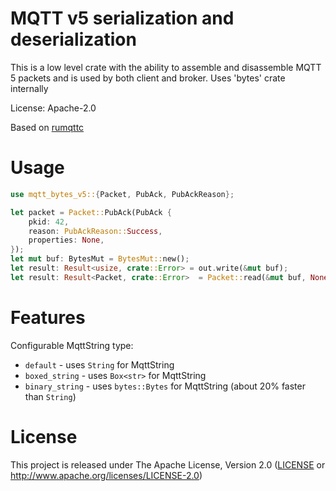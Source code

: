 
# MQTT v5 serialization and deserialization

This is a low level crate with the ability to assemble and disassemble MQTT 5 packets and is used by both client and broker. Uses 'bytes' crate internally

License: Apache-2.0

Based on [rumqttc](https://github.com/bytebeamio/rumqtt)

# Usage

```rust
use mqtt_bytes_v5::{Packet, PubAck, PubAckReason};

let packet = Packet::PubAck(PubAck {
    pkid: 42,
    reason: PubAckReason::Success,
    properties: None,
});
let mut buf: BytesMut = BytesMut::new();
let result: Result<usize, crate::Error> = out.write(&mut buf);
let result: Result<Packet, crate::Error>  = Packet::read(&mut buf, None);
```

# Features

Configurable MqttString type:

- `default` - uses `String` for MqttString
- `boxed_string` - uses `Box<str>` for MqttString
- `binary_string` - uses `bytes::Bytes` for MqttString (about 20% faster than `String`)

# License

This project is released under The Apache License, Version 2.0 ([LICENSE](./LICENSE) or http://www.apache.org/licenses/LICENSE-2.0)

